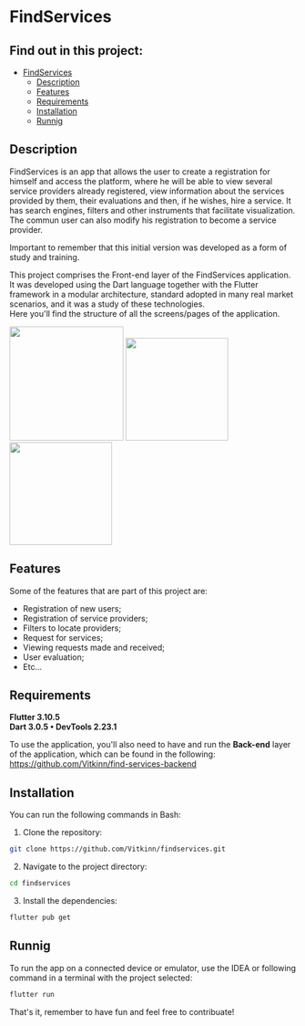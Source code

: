 # FindServices  
## Find out in this project:
- [FindServices](#findservices)
  - [Description](#description)
  - [Features](#features)
  - [Requirements](#requirements)
  - [Installation](#installation)
  - [Runnig](#runnig)


## Description
FindServices is an app that allows the user to create a registration for himself and access the platform, where he will be able to view several service providers already registered, view information about the services provided by them, their evaluations and then, if he wishes, hire a service. It has search engines, filters and other instruments that facilitate visualization. The commun user can also modify his registration to become a service provider.  

Important to remember that this initial version was developed as a form of study and training.

This project comprises the Front-end layer of the FindServices application. It was developed using the Dart language together with the Flutter framework in a modular architecture, standard adopted in many real market scenarios, and it was a study of these technologies.  
Here you'll find the structure of all the screens/pages of the application.  

<img src="https://github.com/Vitkinn/findservices/assets/113398069/c6fe4076-ce71-4adc-8ed4-812eb324840f" width="200"/> <img src="https://github.com/Vitkinn/findservices/assets/113398069/624a823b-bf51-4977-a33a-5647635738e2" width="180"/> <img src="https://github.com/Vitkinn/findservices/assets/113398069/6c09ac81-4106-47d2-8944-9d2374c80735" width="180"/>

## Features

Some of the features that are part of this project are:  
- Registration of new users;  
- Registration of service providers;  
- Filters to locate providers;  
- Request for services;  
- Viewing requests made and received;  
- User evaluation;  
- Etc...  

## Requirements  
 **Flutter 3.10.5**  
 **Dart 3.0.5 • DevTools 2.23.1**  

To use the application, you'll also need to have and run the **Back-end** layer of the application, which can be found in the following:  
https://github.com/Vitkinn/find-services-backend

## Installation
You can run the following commands in Bash:  
1. Clone the repository:  
```bash
git clone https://github.com/Vitkinn/findservices.git
```
2. Navigate to the project directory:  
```bash
cd findservices
```
3. Install the dependencies:  
```bash
flutter pub get
```

## Runnig
To run the app on a connected device or emulator, use the IDEA or following command in a terminal with the project selected:
```bash
flutter run
```

That's it, remember to have fun and feel free to contribuate!
